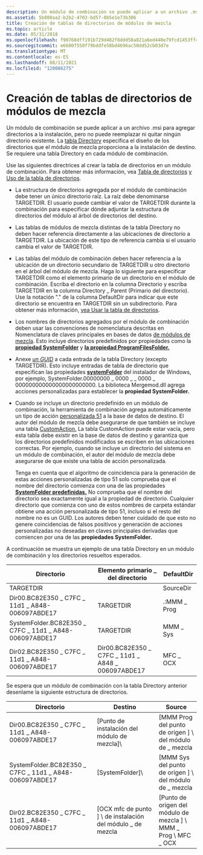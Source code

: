 ```yaml
---
description: Un módulo de combinación se puede aplicar a un archivo .msi para agregar directorios a la instalación, pero no puede reemplazar ni quitar ningún directorio existente.
ms.assetid: 5b808aa2-b2b2-4703-bd57-0b5e1e73b306
title: Creación de tablas de directorios de módulos de mezcla
ms.topic: article
ms.date: 05/31/2018
ms.openlocfilehash: f90768dff191b729d482f8ddd58a821a6ed440e79fcd1453ff412aaf7b8a76fb
ms.sourcegitcommit: e6600f550f79bddfe58bd4696ac50dd52cb03d7e
ms.translationtype: MT
ms.contentlocale: es-ES
ms.lasthandoff: 08/11/2021
ms.locfileid: "120086275"
---
```

# <a name="authoring-merge-module-directory-tables"></a>Creación de tablas de directorios de módulos de mezcla

Un módulo de combinación se puede aplicar a un archivo .msi para agregar directorios a la instalación, pero no puede reemplazar ni quitar ningún directorio existente. La [tabla Directory](directory-table.md) especifica el diseño de los directorios que el módulo de mezcla proporciona a la instalación de destino. Se requiere una tabla Directory en cada módulo de combinación.

Use las siguientes directrices al crear la tabla de directorios en un módulo de combinación. Para obtener más información, vea [Tabla de directorios](directory-table.md) [y Uso de la tabla de directorios](using-the-directory-table.md).

-   La estructura de directorios agregada por el módulo de combinación debe tener un único directorio raíz. La raíz debe denominarse TARGETDIR. El usuario puede cambiar el valor de TARGETDIR durante la combinación para especificar dónde adjuntar la estructura de directorios del módulo al árbol de directorios del destino.
-   Las tablas de módulos de mezcla distintas de la tabla Directory no deben hacer referencia directamente a las ubicaciones de directorio a TARGETDIR. La ubicación de este tipo de referencia cambia si el usuario cambia el valor de TARGETDIR.
-   Las tablas del módulo de combinación deben hacer referencia a la ubicación de un directorio secundario de TARGETDIR u otro directorio en el árbol del módulo de mezcla. Haga lo siguiente para especificar TARGETDIR como el elemento primario de un directorio en el módulo de combinación. Escriba el directorio en la columna Directorio y escriba TARGETDIR en la columna Directory \_ Parent (Primario del directorio). Use la notación "." de la columna DefaultDir para indicar que este directorio se encuentra en TARGETDIR sin un subdirectorio. Para obtener más información, [vea Usar la tabla de directorios](using-the-directory-table.md).
-   Los nombres de directorios agregados por el módulo de combinación deben usar las convenciones de nomenclatura descritas en Nomenclatura de claves principales en bases de datos [de módulos de mezcla](naming-primary-keys-in-merge-module-databases.md). Esto incluye directorios predefinidos por propiedades como la [**propiedad SystemFolder**](systemfolder.md) y [**la propiedad ProgramFilesFolder.**](programfilesfolder.md)
-   Anexe [*un GUID*](g-gly.md) a cada entrada de la tabla Directory (excepto TARGETDIR). Esto incluye entradas de tabla de directorio que especifican las propiedades [**systemFolder**](systemfolder.md) del instalador de Windows, por ejemplo, SystemFolder.00000000 \_ 0000 \_ \_ 0000 \_ 000000000000000000000000. La biblioteca Mergemod.dll agrega acciones personalizadas para establecer la **propiedad SystemFolder.**
-   Cuando se incluye un directorio predefinido en un módulo de combinación, la herramienta de combinación agrega automáticamente un tipo de acción [personalizada 51](custom-action-type-51.md) a la base de datos de destino. El autor del módulo de mezcla debe asegurarse de que también se incluye una tabla [CustomAction.](customaction-table.md) La tabla CustomAction puede estar vacía, pero esta tabla debe existir en la base de datos de destino y garantiza que los directorios predefinidos modificados se escriben en las ubicaciones correctas. Por ejemplo, cuando se incluye un directorio del sistema en un módulo de combinación, el autor del módulo de mezcla debe asegurarse de que existe una tabla de acción personalizada.

    Tenga en cuenta que el algoritmo de coincidencia para la generación de estas acciones personalizadas de tipo 51 solo comprueba que el nombre del directorio comienza con una de las propiedades [**SystemFolder predefinidas.**](systemfolder.md) No comprueba que el nombre del directorio sea exactamente igual a la propiedad de directorio. Cualquier directorio que comienza con uno de estos nombres de carpeta estándar obtiene una acción personalizada de tipo 51, incluso si el resto del nombre no es un GUID. Los autores deben tener cuidado de que esto no genere coincidencias de falsos positivos y generación de acciones personalizadas no deseadas en claves principales derivadas que comiencen por una de las **propiedades SystemFolder.**

A continuación se muestra un ejemplo de una tabla Directory en un módulo de combinación y los directorios resueltos esperados.



| Directorio                                              | Elemento primario \_ del directorio                                | DefaultDir  |
|--------------------------------------------------------|--------------------------------------------------|-------------|
| TARGETDIR                                              |                                                  | SourceDir   |
| Dir00.BC82E350 \_ C7FC \_ 11d1 \_ A848-006097ABDE17        | TARGETDIR                                        | .:MMM \_ Prog |
| SystemFolder.BC82E350 \_ C7FC \_ 11d1 \_ A848-006097ABDE17 | TARGETDIR                                        | MMM \_ Sys    |
| Dir02.BC82E350 \_ C7FC \_ 11d1 \_ A848-006097ABDE17        | Dir00.BC82E350 \_ C7FC \_ 11d1 \_ A848 \_ 006097ABDE17 | MFC \_ OCX    |



 

Se espera que un módulo de combinación con la tabla Directory anterior desenlame la siguiente estructura de directorios.



| Directorio                                              | Destino                                     | Source                                               |
|--------------------------------------------------------|--------------------------------------------|------------------------------------------------------|
| Dir00.BC82E350 \_ C7FC \_ 11d1 \_ A848-006097ABDE17        | \[Punto de instalación del módulo de mezcla\]\\         | \[MMM Prog del punto de origen \] \\ del módulo de \_ mezcla           |
| SystemFolder.BC82E350 \_ C7FC \_ 11d1 \_ A848-006097ABDE17 | \[SystemFolder\]\\                         | \[MMM Sys del punto de origen \] \\ del módulo de \_ mezcla            |
| Dir02.BC82E350 \_ C7FC \_ 11d1 \_ A848-006097ABDE17        | \[OCX mfc de punto \] \\ de instalación del módulo \_ de mezcla | \[Punto de origen del módulo de mezcla \] \\ MMM \_ Prog \\ MFC \_ OCX |



 

 

 



